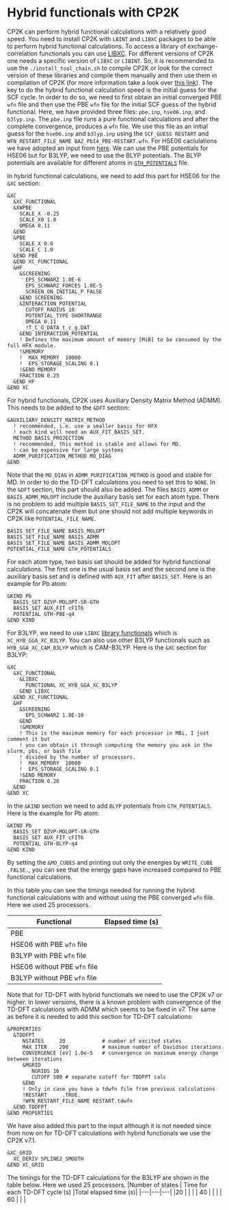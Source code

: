 # Hybrid functionals with CP2K

CP2K can perform hybrid functional calculations with a relatively good speed. You need to install CP2K with `LBINT` and `LIBXC` packages to be able to perform hybrid functional 
calculations. To access a library of exchange-correlation functionals you can use [LIBXC](https://www.tddft.org/programs/libxc/functionals/previous/libxc-5.0.0/). For different versions of CP2K one
needs a specific version of `LIBXC` or `LIBINT`. So, it is recommended to use the `./install_tool_chain.sh` to compile CP2K or look for the correct version of these libraries and compile them manually and then use them in compilation of CP2K (for more information take a look over [this link](https://xconfigure.readthedocs.io/en/latest/cp2k/)). 
The key to do the hybrid functional calculation speed is the initial guess for the SCF cycle. 
In order to do so, we need to first obtain an initial converged PBE `wfn` file and then use the PBE `wfn` file for the initial SCF guess of the hybrid functional. Here, we have
provided three files: `pbe.inp`, `hse06.inp`, and `b3lyp.inp`. The `pbe.inp` file runs a pure functional calculations and after the complete convergence, produces a `wfn` file. We use this file as an initial 
guess for the `hse06.inp` and `b3lyp.inp` using the `SCF_GUESS RESTART` and `WFN_RESTART_FILE_NAME BA2_PbI4_PBE-RESTART.wfn`.
For HSE06 caclulations we have adopted an input from [here](https://www.cp2k.org/_media/events:2018_summer_school:cp2k-uk-stfc-june-2018-sanliang-ling.pdf). We can use the
PBE potentials for HSE06 but for B3LYP, we need to use the BLYP potentials. The BLYP potentials are available for different atoms in [`GTH_POTENTIALS`](https://github.com/mkrack/cp2k-data/blob/master/potentials/Goedecker/cp2k/GTH_POTENTIALS) file.

In hybrid functional calculations, we need to add this part for HSE06 for the `&XC` section:
```
&XC
  &XC_FUNCTIONAL
  &XWPBE
    SCALE_X -0.25
    SCALE_X0 1.0 
    OMEGA 0.11
  &END
  &PBE
    SCALE_X 0.0
    SCALE_C 1.0
  &END PBE
  &END XC_FUNCTIONAL
  &HF
    &SCREENING
      EPS_SCHWARZ 1.0E-6
      EPS_SCHWARZ_FORCES 1.0E-5
      SCREEN_ON_INITIAL_P FALSE
    &END SCREENING
    &INTERACTION_POTENTIAL
      CUTOFF_RADIUS 10
      POTENTIAL_TYPE SHORTRANGE
      OMEGA 0.11
      !T_C_G_DATA t_c_g.DAT
    &END INTERACTION_POTENTIAL
    ! Defines the maximum amount of memory [MiB] to be consumed by the full HFX module.
    !&MEMORY
    !  MAX_MEMORY  10000
    !  EPS_STORAGE_SCALING 0.1
    !&END MEMORY
    FRACTION 0.25
  &END HF
&END XC
```
For hybrid functionals, CP2K uses Auxiliary Density Matrix Method (ADMM). This needs to be added to the `&DFT` section:
```
&AUXILIARY_DENSITY_MATRIX_METHOD
  ! recommended, i.e. use a smaller basis for HFX
  ! each kind will need an AUX_FIT_BASIS_SET.
  METHOD BASIS_PROJECTION
  ! recommended, this method is stable and allows for MD. 
  ! can be expensive for large systems
  ADMM_PURIFICATION_METHOD MO_DIAG
&END
```
Note that the `MO_DIAG` in `ADMM_PURIFICATION_METHOD` is good and stable for MD. In order to do the TD-DFT calculations you need to set this to `NONE`.
In the `&DFT` section, this part should also be added. The files `BASIS_ADMM` or `BASIS_ADMM_MOLOPT` include the auxiliary basis set for each atom type.
There is no problem to add multiple `BASIS_SET_FILE_NAME` to the input and the CP2K will concatenate them but one should not add multiple keywords in CP2K like `POTENTIAL_FILE_NAME`.
```
BASIS_SET_FILE_NAME BASIS_MOLOPT
BASIS_SET_FILE_NAME BASIS_ADMM
BASIS_SET_FILE_NAME BASIS_ADMM_MOLOPT
POTENTIAL_FILE_NAME GTH_POTENTIALS
```
For each atom type, two basis set should be added for hybrid functional calculations. The first one is the usual basis set and the second one is the auxiliary basis set
and is defined with `AUX_FIT` after `BASIS_SET`. Here is an example for Pb atom:
```
&KIND Pb
  BASIS_SET DZVP-MOLOPT-SR-GTH 
  BASIS_SET AUX_FIT cFIT6
  POTENTIAL GTH-PBE-q4
&END KIND
```
For B3LYP, we need to use `LIBXC` [library functionals](https://www.tddft.org/programs/libxc/functionals/previous/libxc-5.0.0/) which is `XC_HYB_GGA_XC_B3LYP`. You can also use other B3LYP functionals such as `HYB_GGA_XC_CAM_B3LYP` which is CAM-B3LYP. Here is the `&XC` section for B3LYP:
```
&XC
  &XC_FUNCTIONAL
    &LIBXC
      FUNCTIONAL XC_HYB_GGA_XC_B3LYP
    &END LIBXC
  &END XC_FUNCTIONAL
  &HF
    &SCREENING
      EPS_SCHWARZ 1.0E-10
    &END
    !&MEMORY
    ! This is the maximum memory for each processor in MBi, I just comment it but
    ! you can obtain it through computing the memory you ask in the slurm, pbs, or bash file
    ! divided by the number of processors.
    !  MAX_MEMORY  10000
    !  EPS_STORAGE_SCALING 0.1
    !&END MEMORY
    FRACTION 0.20
  &END
&END XC

```
In the `&KIND` section we need to add `BLYP` potentials from `GTH_POTENTIALS`. Here is the example for Pb atom:
```
&KIND Pb
  BASIS_SET DZVP-MOLOPT-SR-GTH
  BASIS_SET AUX_FIT cFIT6
  POTENTIAL GTH-BLYP-q4
&END KIND
```
By setting the `&MO_CUBES` and printing out only the energies by `WRITE_CUBE .FALSE.`, you can see that the energy gaps have increased compared to PBE functional calculations.

In this table you can see the timings needed for running the hybrid functional calculations with and without using the PBE converged `wfn` file. Here we used 25 processors.

|  Functional | Elapsed time (s) | 
|---|---|
|PBE|      |
|HSE06 with PBE `wfn` file|      |
|B3LYP with PBE `wfn` file|      |
|HSE06 without PBE `wfn` file|      |
|B3LYP without PBE `wfn` file|      |

Note that for TD-DFT with hybrid functionals we need to use the CP2K v7 or higher. In lower versions, there is a known problem with convergence of the TD-DFT calculations
with ADMM which seems to be fixed in v7. The same as before it is needed to add this section for TD-DFT calculations:
```
&PROPERTIES
  &TDDFPT
     NSTATES     20            # number of excited states
     MAX_ITER    200           # maximum number of Davidson iterations
     CONVERGENCE [eV] 1.0e-5   # convergence on maximum energy change between iterations
     &MGRID
        NGRIDS 16
        CUTOFF 500 # separate cutoff for TDDFPT calc
     &END
     ! Only in case you have a tdwfn file from previous calculations
     !RESTART     .TRUE.
     !WFN_RESTART_FILE_NAME RESTART.tdwfn
  &END TDDFPT
&END PROPERTIES
```
We have also added this part to the input although it is not needed since from now on for TD-DFT calculations with hybrid functionals we use the CP2K v7.1.
```
&XC_GRID
  XC_DERIV SPLINE2_SMOOTH
&END XC_GRID
```
The timings for the TD-DFT calculations for the B3LYP are shown in the table below. Here we used 25 processors.
|Number of states | Time for each TD-DFT cycle (s) |Total elapsed time (s)|
|---|---|---|
|20   |   |   |
| 40  |   |   |
|  60 |   |   |


